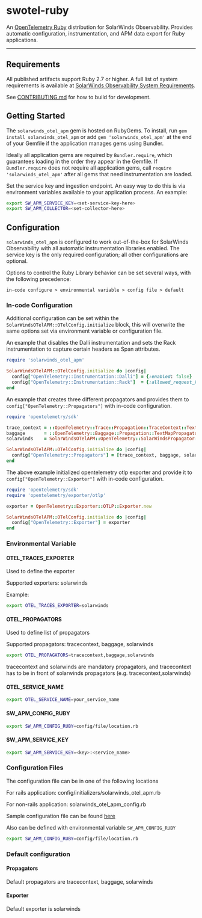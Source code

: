 # swotel-ruby
An [OpenTelemetry Ruby](https://opentelemetry.io/docs/instrumentation/ruby/) distribution for SolarWinds Observability. Provides automatic configuration, instrumentation, and APM data export for Ruby applications.

----
## Requirements
All published artifacts support Ruby 2.7 or higher. A full list of system requirements is available at [SolarWinds Observability System Requirements](https://documentation.solarwinds.com/en/success_center/observability/content/configure/services/ruby/install.htm).

See [CONTRIBUTING.md](CONTRIBUTING.md) for how to build for development.

## Getting Started

The `solarwinds_otel_apm` gem is hosted on RubyGems. To install, run `gem install solarwinds_otel_apm` or add `gem 'solarwinds_otel_apm'` at the end of your Gemfile if the application manages gems using Bundler.

Ideally all application gems are required by `Bundler.require`, which guarantees loading in the order they appear in the Gemfile. If `Bundler.require` does not require all application gems, call `require 'solarwinds_otel_apm'` after all gems that need instrumentation are loaded.

Set the service key and ingestion endpoint. An easy way to do this is via environment variables available to your application process. An example:

```bash
export SW_APM_SERVICE_KEY=<set-service-key-here>
export SW_APM_COLLECTOR=<set-collector-here>
```

## Configuration

`solarwinds_otel_apm` is configured to work out-of-the-box for SolarWinds Observability with all automatic instrumentation libraries enabled. The service key is the only required configuration; all other configurations are optional.

Options to control the Ruby Library behavior can be set several ways, with the following precedence:

`in-code configure > environmental variable > config file > default`

### In-code Configuration

Additional configuration can be set within the `SolarWindsOTelAPM::OTelConfig.initialize` block, this will overwrite the same options set via environment variable or configuration file.

An example that disables the Dalli instrumentation and sets the Rack instrumentation to capture certain headers as Span attributes.
```ruby
require 'solarwinds_otel_apm'

SolarWindsOTelAPM::OTelConfig.initialize do |config|
  config["OpenTelemetry::Instrumentation::Dalli"] = {:enabled: false}
  config["OpenTelemetry::Instrumentation::Rack"]  = {:allowed_request_headers: ['header1', 'header2']}
end
```

An example that creates three different propagators and provides them to `config["OpenTelemetry::Propagators"]` with in-code configuration. 
```ruby
require 'opentelemetry/sdk'

trace_context = ::OpenTelemetry::Trace::Propagation::TraceContext::TextMapPropagator.new
baggage       = ::OpenTelemetry::Baggage::Propagation::TextMapPropagator.new
solarwinds    = SolarWindsOTelAPM::OpenTelemetry::SolarWindsPropagator::TextMapPropagator.new

SolarWindsOTelAPM::OTelConfig.initialize do |config|
  config["OpenTelemetry::Propagators"] = [trace_context, baggage, solarwinds]
end
```

The above example initialized opentelemetry otlp exporter and provide it to `config["OpenTelemetry::Exporter"]` with in-code configuration. 
```ruby
require 'opentelemetry/sdk'
require 'opentelemetry/exporter/otlp'

exporter = OpenTelemetry::Exporter::OTLP::Exporter.new

SolarWindsOTelAPM::OTelConfig.initialize do |config|
  config["OpenTelemetry::Exporter"] = exporter
end
```

### Environmental Variable

#### OTEL_TRACES_EXPORTER

Used to define the exporter

Supported exporters: solarwinds

Example:
```bash
export OTEL_TRACES_EXPORTER=solarwinds
```

#### OTEL_PROPAGATORS

Used to define list of propagators

Supported propagators: tracecontext, baggage, solarwinds

```bash
export OTEL_PROPAGATORS=tracecontext,baggage,solarwinds
```

tracecontext and solarwinds are mandatory propagators, and tracecontext has to be in front of solarwinds propagators (e.g. tracecontext,solarwinds)

#### OTEL_SERVICE_NAME

```bash
export OTEL_SERVICE_NAME=your_service_name
```

#### SW_APM_CONFIG_RUBY

```bash
export SW_APM_CONFIG_RUBY=config/file/location.rb
```

#### SW_APM_SERVICE_KEY

```bash
export SW_APM_SERVICE_KEY=<key>:<service_name>
```


### Configuration Files

The configuration file can be in one of the following locations

For rails application: config/initializers/solarwinds_otel_apm.rb

For non-rails application: solarwinds_otel_apm_config.rb

Sample configuration file can be found [here](https://github.com/solarwindscloud/swotel-ruby/blob/main/lib/rails/generators/solarwinds_otel_apm/templates/solarwinds_otel_apm_initializer.rb)


Also can be defined with environmental variable `SW_APM_CONFIG_RUBY`

```bash
export SW_APM_CONFIG_RUBY=config/file/location.rb
```

### Default configuration

#### Propagators

Default propagators are tracecontext, baggage, solarwinds

#### Exporter

Default exporter is solarwinds

